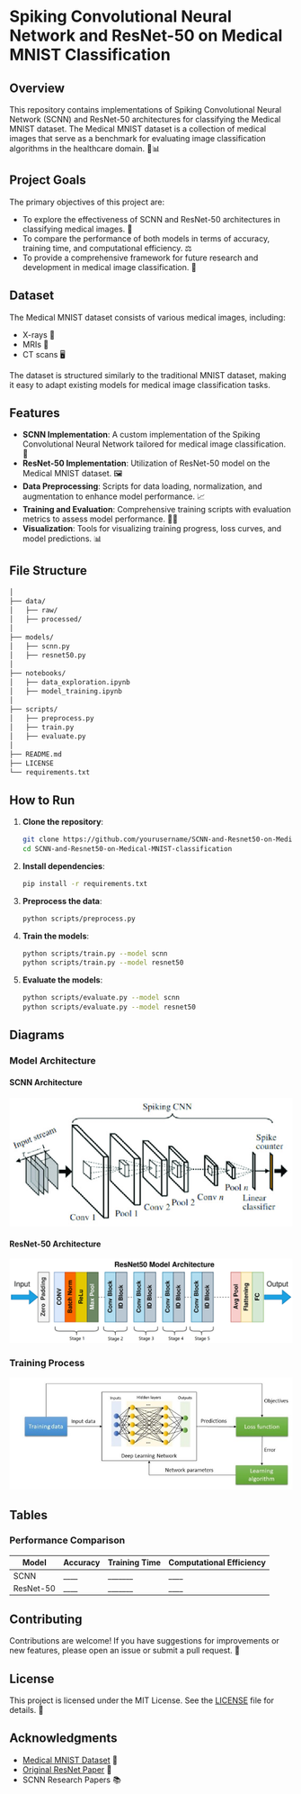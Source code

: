 # Spiking Convolutional Neural Network and ResNet-50 on Medical MNIST Classification

## Overview

This repository contains implementations of Spiking Convolutional Neural Network (SCNN) and ResNet-50 architectures for classifying the Medical MNIST dataset. The Medical MNIST dataset is a collection of medical images that serve as a benchmark for evaluating image classification algorithms in the healthcare domain. 🏥📊

## Project Goals

The primary objectives of this project are:

- To explore the effectiveness of SCNN and ResNet-50 architectures in classifying medical images. 🧠
- To compare the performance of both models in terms of accuracy, training time, and computational efficiency. ⚖️
- To provide a comprehensive framework for future research and development in medical image classification. 🔬

## Dataset

The Medical MNIST dataset consists of various medical images, including:

- X-rays 🩻
- MRIs 🧲
- CT scans 🖥️

The dataset is structured similarly to the traditional MNIST dataset, making it easy to adapt existing models for medical image classification tasks.

## Features

- **SCNN Implementation**: A custom implementation of the Spiking Convolutional Neural Network tailored for medical image classification. 🧠
- **ResNet-50 Implementation**: Utilization of ResNet-50 model on the Medical MNIST dataset. 🖼️
- **Data Preprocessing**: Scripts for data loading, normalization, and augmentation to enhance model performance. 📈
- **Training and Evaluation**: Comprehensive training scripts with evaluation metrics to assess model performance. 🏋️‍♂️
- **Visualization**: Tools for visualizing training progress, loss curves, and model predictions. 📊

## File Structure

```
│
├── data/
│   ├── raw/
│   ├── processed/
│
├── models/
│   ├── scnn.py
│   ├── resnet50.py
│
├── notebooks/
│   ├── data_exploration.ipynb
│   ├── model_training.ipynb
│
├── scripts/
│   ├── preprocess.py
│   ├── train.py
│   ├── evaluate.py
│
├── README.md
├── LICENSE
└── requirements.txt
```

## How to Run

1. **Clone the repository**:
    ```bash
    git clone https://github.com/yourusername/SCNN-and-Resnet50-on-Medical-MNIST-classification.git
    cd SCNN-and-Resnet50-on-Medical-MNIST-classification
    ```

2. **Install dependencies**:
    ```bash
    pip install -r requirements.txt
    ```

3. **Preprocess the data**:
    ```bash
    python scripts/preprocess.py
    ```

4. **Train the models**:
    ```bash
    python scripts/train.py --model scnn
    python scripts/train.py --model resnet50
    ```

5. **Evaluate the models**:
    ```bash
    python scripts/evaluate.py --model scnn
    python scripts/evaluate.py --model resnet50
    ```

## Diagrams

### Model Architecture

#### SCNN Architecture
![SCNN Architecture](./assets/scnn_architecture.png)

#### ResNet-50 Architecture
![ResNet50 Architecture](./assets/resnet50_architecture.png)

### Training Process
![Training Process](./assets/training_process.png)

## Tables

### Performance Comparison

| Model   | Accuracy | Training Time | Computational Efficiency |
|---------|----------|---------------|--------------------------|
| SCNN    | ____     | _______       | ____                     |
| ResNet-50 | ____     | _______       | ____                     |

## Contributing

Contributions are welcome! If you have suggestions for improvements or new features, please open an issue or submit a pull request. 🙌

## License

This project is licensed under the MIT License. See the [LICENSE](LICENSE) file for details. 📄

## Acknowledgments

- [Medical MNIST Dataset](https://www.kaggle.com/datasets/andrewmvd/medical-mnist) 🏥
- [Original ResNet Paper](https://arxiv.org/abs/1512.03385) 📄
- SCNN Research Papers 📚
